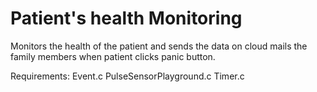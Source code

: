 # Patient's health Monitoring
Monitors the health of the patient and sends the data on cloud mails the family members when patient clicks panic button.


Requirements:
Event.c
PulseSensorPlayground.c
Timer.c
